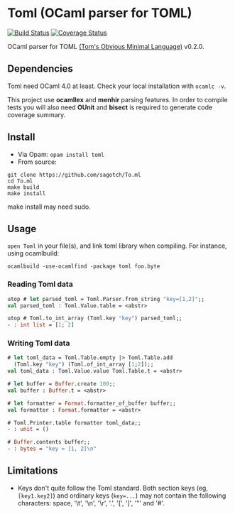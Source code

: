 # Toml (OCaml parser for TOML)
[![Build Status](https://travis-ci.org/sagotch/To.ml.png?branch=master)](https://travis-ci.org/sagotch/To.ml)
[![Coverage Status](https://coveralls.io/repos/sagotch/To.ml/badge.png)](https://coveralls.io/r/sagotch/To.ml)

OCaml parser for TOML [(Tom's Obvious Minimal Language)](https://github.com/mojombo/toml) v0.2.0.

## Dependencies

Toml need OCaml 4.0 at least. Check your local installation with `ocamlc -v`.

This project use **ocamllex** and **menhir** parsing features. In order to
compile tests you will also need **OUnit** and **bisect** is required to
generate code coverage summary.

## Install

* Via Opam: `opam install toml`
* From source:
```
git clone https://github.com/sagotch/To.ml
cd To.ml
make build
make install
```
make install may need sudo.

## Usage

`open Toml` in your file(s), and link toml library when compiling. For
instance, using ocamlbuild:
```
ocamlbuild -use-ocamlfind -package toml foo.byte
```

### Reading Toml data

```ocaml
utop # let parsed_toml = Toml.Parser.from_string "key=[1,2]";;
val parsed_toml : Toml.Value.table = <abstr>

utop # Toml.to_int_array (Toml.key "key") parsed_toml;;
- : int list = [1; 2]
```

### Writing Toml data

```ocaml
# let toml_data = Toml.Table.empty |> Toml.Table.add
  (Toml.key "key") (Toml.of_int_array [1;2]);;
val toml_data : Toml.Value.value Toml.Table.t = <abstr>

# let buffer = Buffer.create 100;;
val buffer : Buffer.t = <abstr>

# let formatter = Format.formatter_of_buffer buffer;;
val formatter : Format.formatter = <abstr>

# Toml.Printer.table formatter toml_data;;
- : unit = ()

# Buffer.contents buffer;;
- : bytes = "key = [1, 2]\n"
```

## Limitations

* Keys don't quite follow the Toml standard. Both section keys (eg, `[key1.key2]`) and ordinary keys (`key=...`) may not contain the following characters: space, '\t', '\n', '\r', '.', '[', ']', '"' and '#'.
